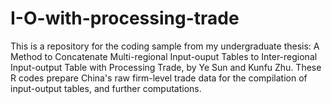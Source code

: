 # I-O-with-processing-trade

This is a repository for the coding sample from my undergraduate thesis: A Method to Concatenate Multi-regional Input-ouput Tables to Inter-regional Input-output Table with Processing Trade, by Ye Sun and Kunfu Zhu. These R codes prepare China's raw firm-level trade data for the compilation of input-output tables, and further computations.
